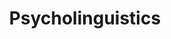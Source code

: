 ---
types: "word"

title: "Psycholinguistics‬‬"

categories: ['']

tags: ['Psycholinguistics‬‬']

arabic: ['اللسانيات النفسية']

publishers: ['خوارزميات الذكاء الاصطناعي في تحليل النص العربي']

types: "word"

slug: ""
---